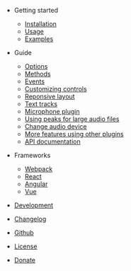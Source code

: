 - Getting started
  - [Installation](install.md)
  - [Usage](usage.md)
  - [Examples](examples.md)

- Guide
  - [Options](options.md)
  - [Methods](methods.md)
  - [Events](events.md)
  - [Customizing controls](controls.md)
  - [Reponsive layout](responsive.md)
  - [Text tracks](text-tracks.md)
  - [Microphone plugin](microphone.md)
  - [Using peaks for large audio files](peaks.md)
  - [Change audio device](change-device.md)
  - [More features using other plugins](plugins.md)
  - [API documentation](https://collab-project.github.io/videojs-wavesurfer/api/)

- Frameworks
  - [Webpack](webpack.md)
  - [React](react.md)
  - [Angular](angular.md)
  - [Vue](vue.md)

- [Development](development.md)
- [Changelog](/changelog)
- [Github](https://github.com/collab-project/videojs-wavesurfer)
- [License](https://github.com/collab-project/videojs-wavesurfer/blob/master/LICENSE)
- [Donate](donate.md)
